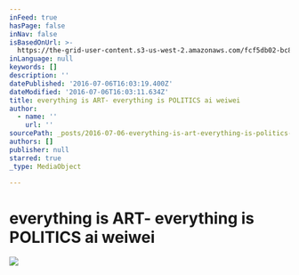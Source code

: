```yaml
---
inFeed: true
hasPage: false
inNav: false
isBasedOnUrl: >-
  https://the-grid-user-content.s3-us-west-2.amazonaws.com/fcf5db02-bc87-4ad4-8aa1-c14a0109df12.jpg
inLanguage: null
keywords: []
description: ''
datePublished: '2016-07-06T16:03:19.400Z'
dateModified: '2016-07-06T16:03:11.634Z'
title: everything is ART- everything is POLITICS ai weiwei
author:
  - name: ''
    url: ''
sourcePath: _posts/2016-07-06-everything-is-art-everything-is-politics-.md
authors: []
publisher: null
starred: true
_type: MediaObject

---
```

# everything is ART- everything is POLITICS ai weiwei
![](https://the-grid-user-content.s3-us-west-2.amazonaws.com/fcf5db02-bc87-4ad4-8aa1-c14a0109df12.jpg)